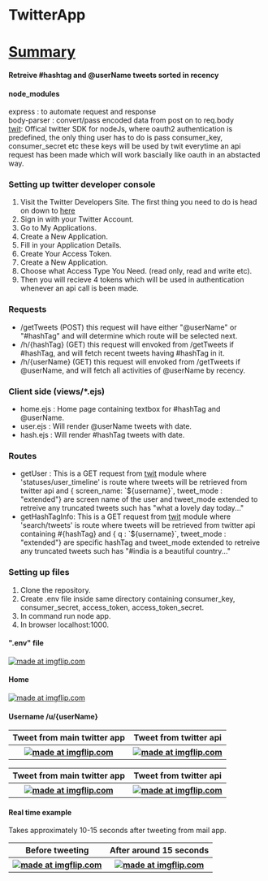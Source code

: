 # TwitterApp
<h1><b><u>Summary</u></b></h1> 
<h4>Retreive #hashtag and @userName tweets sorted in recency</h4>
<h4>node_modules</h4>
express     : to automate request and response
<br>
body-parser : convert/pass encoded data from post on to req.body
<br>
<a href="https://github.com/ttezel/twit">twit</a>: Offical twitter SDK for nodeJs, where oauth2 authentication is predefined, the only thing user has to do is pass consumer_key, consumer_secret etc
these keys will be used by twit everytime an api request has been made which will work bascially like oauth in an abstacted way.

<br>
<h3>Setting up twitter developer console</h3>
<ol>
<li>Visit the Twitter Developers Site. The first thing you need to do is head on down to <a href="dev.twitter.com">here</a></li>
<li>Sign in with your Twitter Account.</li>
<li>Go to My Applications.</li>
<li>Create a New Application.</li>
<li>Fill in your Application Details.</li>
<li>Create Your Access Token.</li>
<li>Create a New Application.</li>
<li>Choose what Access Type You Need. (read only, read and write etc).</li>
<li>Then you will recieve 4 tokens which will be used in authentication whenever an api call is been made.</li>
</ol>

<h3>Requests</h3>
<ul>
<li>/getTweets (POST) this request will have either "@userName" or "#hashTag" and will determine which route will be selected next.</li>
<li>/h/{hashTag} (GET) this request will envoked from /getTweets if #hashTag, and will fetch recent tweets having #hashTag in it.</li>
<li>/h/{userName} (GET) this request will envoked from /getTweets if @userName, and will fetch all activities of @userName by recency.</li>
</ul>

<h3>Client side (views/*.ejs)</h3>
<ul>
<li>home.ejs : Home page containing textbox for #hashTag and @userName.</li>
<li>user.ejs : Will render @userName tweets with date.</li>
<li>hash.ejs : Will render #hashTag tweets with date.</li>
</ul>

<h3>Routes</h3>
<ul>
<li>getUser : This is a GET request from <a href="dev.twitter.com">twit</a> module where 
'statuses/user_timeline' is route where  tweets will be retrieved from twitter api and { screen_name: `${username}`,  tweet_mode : "extended"}
are screen name of the user and tweet_mode extended to retreive any truncated tweets such has "what a lovely day today..." </li>

<li>getHashTagInfo: This is a GET request from <a href="dev.twitter.com">twit</a> module where 
'search/tweets' is route where  tweets will be retrieved from twitter api containing #{hashTag} and { q : `${username}`,  tweet_mode : "extended"}
are specific hashTag and tweet_mode extended to retreive any truncated tweets such has "#india is a beautiful country..." </li>
</ul>

<h3>Setting up files</h3>
<ol>
<li>Clone the repository.</li>
<li>Create .env file inside same directory containing consumer_key, consumer_secret, access_token, access_token_secret.</li>
<li>In command run node app.</li>
<li>In browser localhost:1000.</li>
</ol>

<h4>".env" file</h4>
<a href="https://imgflip.com/gif/365x08"><img src="https://i.imgflip.com/365x08.gif" title="made at imgflip.com"/></a>

<h4>Home</h4>
<a href="https://imgflip.com/gif/365x2b"><img src="https://i.imgflip.com/365x2b.gif" title="made at imgflip.com"/></a>

<h4>Username /u/{userName}</h4>
<table> 
            <tr>
            <th>Tweet from main twitter app</th>
            <th>Tweet from twitter api</th>
            </tr>
            <tr>
            <th><a href="https://imgflip.com/gif/3660x4"><img src="https://i.imgflip.com/3660x4.gif" title="made at imgflip.com"/></a></th>
            <th><a href="https://imgflip.com/gif/3660w6"><img src="https://i.imgflip.com/3660w6.gif" title="made at imgflip.com"/></a></th>
            </tr>
 </table>
 
 <table> 
            <tr>
            <th>Tweet from main twitter app</th>
            <th>Tweet from twitter api</th>
            </tr>
            <tr>
            <th><a href="https://imgflip.com/gif/3660yt"><img src="https://i.imgflip.com/3660yt.gif" title="made at imgflip.com"/></a></th>
            <th><a href="https://imgflip.com/gif/3660yb"><img src="https://i.imgflip.com/3660yb.gif" title="made at imgflip.com"/></a></th>
            </tr>
 </table>
 
 <h4>Real time example</h4>
 Takes approximately 10-15 seconds after tweeting from mail app.
 <table> 
            <tr>
            <th>Before tweeting</th>
            <th>After around 15 seconds</th>
            </tr>
            <tr>
            <th><a href="https://imgflip.com/gif/3661lp"><img src="https://i.imgflip.com/3661lp.gif" title="made at imgflip.com"/></a></th>
            <th><a href="https://imgflip.com/gif/3661mo"><img src="https://i.imgflip.com/3661mo.gif" title="made at imgflip.com"/></a></th>
            </tr>
 </table>
